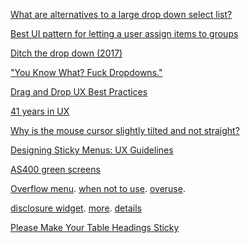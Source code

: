 [What are alternatives to a large drop down select list?](https://ux.stackexchange.com/questions/52266/what-are-alternatives-to-a-large-drop-down-select-list)

[Best UI pattern for letting a user assign items to groups](https://ux.stackexchange.com/questions/30049/best-ui-pattern-for-letting-a-user-assign-items-to-groups)

[Ditch the drop down (2017)](https://tomstarley.co.uk/beginner/improve-ux-conversion-ditch-drop/)

["You Know What? Fuck Dropdowns."](https://www.youtube.com/watch?v=hcYAHix-riY)

[Drag and Drop UX Best Practices](https://twitter.com/devilsblush/status/1745745293113704773)

[41 years in UX](https://news.ycombinator.com/item?id=39173528)

[Why is the mouse cursor slightly tilted and not straight?](https://news.ycombinator.com/item?id=39248667)

[Designing Sticky Menus: UX Guidelines](https://www.smashingmagazine.com/2023/05/sticky-menus-ux-guidelines/)

[AS400 green screens](https://twitter.com/htmx_org/status/1754649321725698461)

[Overflow menu](https://www.patternfly.org/components/overflow-menu/design-guidelines/). [when not to use](https://www.patternfly.org/components/overflow-menu/design-guidelines/#when-not-to-use). [overuse](https://medium.com/free-code-camp/stop-the-overuse-of-overflow-menus-5caa4b54e843).

[disclosure widget](https://www.w3.org/WAI/ARIA/apg/patterns/disclosure/). [more](https://adrianroselli.com/2020/05/disclosure-widgets.html). [details](https://developer.mozilla.org/en-US/docs/Web/HTML/Element/details)

[Please Make Your Table Headings Sticky](https://lobste.rs/s/dghv8d/please_make_your_table_headings_sticky)


